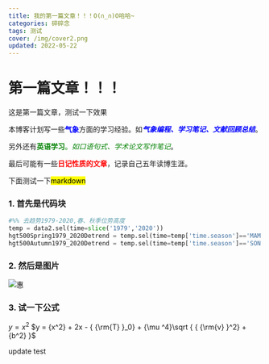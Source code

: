 ```yaml
---
title: 我的第一篇文章！！！O(∩_∩)O哈哈~
categories: 碎碎念
tags: 测试
cover: /img/cover2.png
updated: 2022-05-22 
---
```

# 第一篇文章！！！
这是第一篇文章，测试一下效果

本博客计划写一些<font color=blue>**气象**</font>方面的学习经验。如<font color=blue>***气象编程、学习笔记、文献回顾总结***</font>。

另外还有<font color=green>**英语学习**。*如口语句式、学术论文写作笔记*</font>。

最后可能有一些<font color=red>**日记性质的文章**</font>，记录自己五年读博生涯。

下面测试一下<mark style="background-color：yellow">markdown</mark>
### 1. 首先是代码块
```python
#%% 去趋势1979-2020,春、秋季位势高度
temp = data2.sel(time=slice('1979','2020'))
hgt500Spring1979_2020Detrend = temp.sel(time=temp['time.season']=='MAM').mean('time')
hgt500Autumn1979_2020Detrend = temp.sel(time=temp['time.season']=='SON').mean('time')
```
### 2. 然后是图片
 
 ![惠](https://img-blog.csdnimg.cn/58bc7bcc25fc4f12856ed93d71c1b945.png#pic_center)
### 3. 试一下公式

$y={x^2}$
$y = {x^2} + 2x - { {\rm{T} }_0} + {\mu ^4}\sqrt { { {\rm{v} }^2} + {b^2} }$

update test